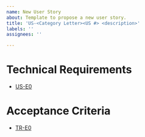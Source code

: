 ```yaml
---
name: New User Story
about: Template to propose a new user story.
title: 'US-<Category Letter><US #> <description>'
labels: ''
assignees: ''

---
```


<h1>Technical Requirements</h1>
<ul>
   <li><a href="https://github.com/IpsumCapra/project-3-4/issues/number">US-E0</a></li>
</ul>
<h1>Acceptance Criteria</h1>
<ul>
   <li><a href="https://github.com/IpsumCapra/project-3-4/issues/number">TR-E0</a></li>
</ul>
